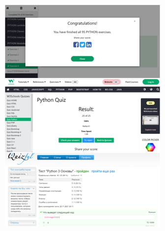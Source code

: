 <img src="screenshots/Screenshot_18.png">
<img src="screenshots/Screenshot_19.png">
<img src="screenshots/Screenshot_20.png">
